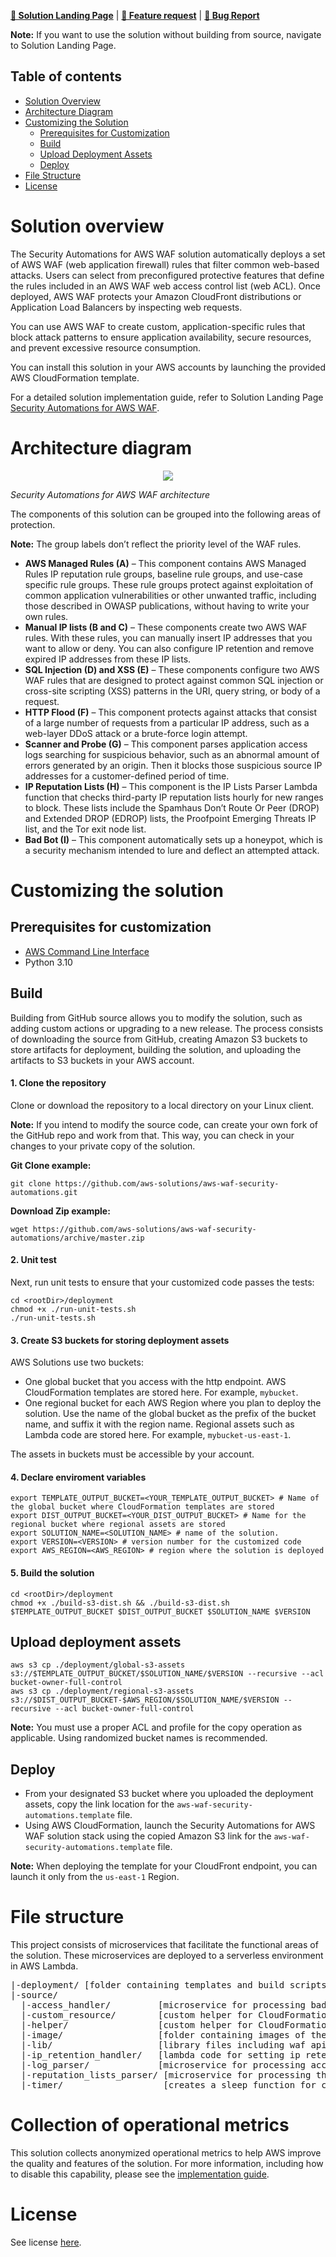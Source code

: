 **[🚀 Solution Landing Page](https://aws.amazon.com/solutions/implementations/security-automations-for-aws-waf)** | **[🚧 Feature request](https://github.com/aws-solutions/aws-waf-security-automations/issues/new?assignees=&labels=feature-request%2C+enhancement&template=feature_request.md&title=)** | **[🐛 Bug Report](https://github.com/aws-solutions/aws-waf-security-automations/issues/new?assignees=&labels=bug%2C+triage&template=bug_report.md&title=)**

**Note:** If you want to use the solution without building from source, navigate to Solution Landing Page.

## Table of contents

- [Solution Overview](#solution-overview)
- [Architecture Diagram](#architecture-diagram)
- [Customizing the Solution](#customizing-the-solution)
  - [Prerequisites for Customization](#prerequisites-for-customization)
  - [Build](#build)
  - [Upload Deployment Assets](#upload-deployment-assets)
  - [Deploy](#deploy)
- [File Structure](#file-structure)
- [License](#license)

<a name="solution-overview"></a>

# Solution overview

The Security Automations for AWS WAF solution automatically deploys a set of AWS WAF (web application firewall) rules that filter common web-based attacks. Users can select from preconfigured protective features that define the rules included in an AWS WAF web access control list (web ACL). Once deployed, AWS WAF protects your Amazon CloudFront distributions or Application Load Balancers by inspecting web requests.

You can use AWS WAF to create custom, application-specific rules that block attack patterns to ensure application availability, secure resources, and prevent excessive resource consumption.

You can install this solution in your AWS accounts by launching the provided AWS CloudFormation template.

For a detailed solution implementation guide, refer to Solution Landing Page [Security Automations for AWS WAF](https://aws.amazon.com/solutions/implementations/security-automations-for-aws-waf).

<a name="architecture-diagram"></a>

# Architecture diagram

<p align="center">
  <img src="source/image/architecture_diagram.png">
  <br/>
</p>

*Security Automations for AWS WAF architecture*

The components of this solution can be grouped into the following areas of protection. 

**Note:** The group labels don’t reflect the priority level of the WAF rules.

* **AWS Managed Rules (A)** – This component contains AWS Managed Rules IP reputation rule groups, baseline rule groups, and use-case specific rule groups. These rule groups protect against exploitation of common application vulnerabilities or other unwanted traffic, including those described in OWASP publications, without having to write your own rules.
* **Manual IP lists (B and C)** – These components create two AWS WAF rules. With these rules, you can manually insert IP addresses that you want to allow or deny. You can also configure IP retention and remove expired IP addresses from these IP lists. 
* **SQL Injection (D) and XSS (E)** – These components configure two AWS WAF rules that are designed to protect against common SQL injection or cross-site scripting (XSS) patterns in the URI, query string, or body of a request.
* **HTTP Flood (F)** – This component protects against attacks that consist of a large number of requests from a particular IP address, such as a web-layer DDoS attack or a brute-force login attempt.
* **Scanner and Probe (G)** – This component parses application access logs searching for suspicious behavior, such as an abnormal amount of errors generated by an origin. Then it blocks those suspicious source IP addresses for a customer-defined period of time. 
* **IP Reputation Lists (H)** – This component is the IP Lists Parser Lambda function that checks third-party IP reputation lists hourly for new ranges to block. These lists include the Spamhaus Don’t Route Or Peer (DROP) and Extended DROP (EDROP) lists, the Proofpoint Emerging Threats IP list, and the Tor exit node list.
* **Bad Bot (I)** – This component automatically sets up a honeypot, which is a security mechanism intended to lure and deflect an attempted attack. 

<a name="customizing-the-solution"></a>

# Customizing the solution

<a name="prerequisites-for-customization"></a>

## Prerequisites for customization

- [AWS Command Line Interface](https://aws.amazon.com/cli/)
- Python 3.10

<a name="build"></a>

## Build

Building from GitHub source allows you to modify the solution, such as adding custom actions or upgrading to a new release. The process consists of downloading the source from GitHub, creating Amazon S3 buckets to store artifacts for deployment, building the solution, and uploading the artifacts to S3 buckets in your AWS account.

#### 1. Clone the repository

Clone or download the repository to a local directory on your Linux client. 

**Note:** If you intend to modify the source code, can create your own fork of the GitHub repo and work from that. This way, you can check in your changes to your private copy of the solution.

**Git Clone example:**

```
git clone https://github.com/aws-solutions/aws-waf-security-automations.git
```

**Download Zip example:**

```
wget https://github.com/aws-solutions/aws-waf-security-automations/archive/master.zip
```

#### 2. Unit test

Next, run unit tests to ensure that your customized code passes the tests:

```
cd <rootDir>/deployment
chmod +x ./run-unit-tests.sh
./run-unit-tests.sh
```

#### 3. Create S3 buckets for storing deployment assets

AWS Solutions use two buckets:

- One global bucket that you access with the http endpoint. AWS CloudFormation templates are stored here. For example, `mybucket`.
- One regional bucket for each AWS Region where you plan to deploy the solution. Use the name of the global bucket as the prefix of the bucket name, and suffix it with the region name. Regional assets such as Lambda code are stored here. For example, `mybucket-us-east-1`.

The assets in buckets must be accessible by your account.

#### 4. Declare enviroment variables

```
export TEMPLATE_OUTPUT_BUCKET=<YOUR_TEMPLATE_OUTPUT_BUCKET> # Name of the global bucket where CloudFormation templates are stored
export DIST_OUTPUT_BUCKET=<YOUR_DIST_OUTPUT_BUCKET> # Name for the regional bucket where regional assets are stored
export SOLUTION_NAME=<SOLUTION_NAME> # name of the solution.
export VERSION=<VERSION> # version number for the customized code
export AWS_REGION=<AWS_REGION> # region where the solution is deployed
```

#### 5. Build the solution

```
cd <rootDir>/deployment
chmod +x ./build-s3-dist.sh && ./build-s3-dist.sh $TEMPLATE_OUTPUT_BUCKET $DIST_OUTPUT_BUCKET $SOLUTION_NAME $VERSION
```

<a name="upload-deployment-assets"></a>

## Upload deployment assets

```
aws s3 cp ./deployment/global-s3-assets s3://$TEMPLATE_OUTPUT_BUCKET/$SOLUTION_NAME/$VERSION --recursive --acl bucket-owner-full-control
aws s3 cp ./deployment/regional-s3-assets s3://$DIST_OUTPUT_BUCKET-$AWS_REGION/$SOLUTION_NAME/$VERSION --recursive --acl bucket-owner-full-control
```

**Note:** You must use a proper ACL and profile for the copy operation as applicable. Using randomized bucket names is recommended.

<a name="deploy"></a>

## Deploy

- From your designated S3 bucket where you uploaded the deployment assets, copy the link location for the `aws-waf-security-automations.template` file.
- Using AWS CloudFormation, launch the Security Automations for AWS WAF solution stack using the copied Amazon S3 link for the `aws-waf-security-automations.template` file.

**Note:** When deploying the template for your CloudFront endpoint, you can launch it only from the `us-east-1` Region.

<a name="file-structure"></a>

# File structure

This project consists of microservices that facilitate the functional areas of the solution. These microservices are deployed to a serverless environment in AWS Lambda.

<pre>
|-deployment/ [folder containing templates and build scripts]
|-source/
  |-access_handler/         [microservice for processing bad bots honeypot endpoint access. This AWS Lambda function intercepts the suspicious request and adds the source IP address to the AWS WAF block list]
  |-custom_resource/        [custom helper for CloudFormation deployment template]
  |-helper/                 [custom helper for CloudFormation deployment dependency check and auxiliary functions]
  |-image/                  [folder containing images of the solution such as architecture diagram]
  |-lib/                    [library files including waf api calls and other common functions used in the solution]
  |-ip_retention_handler/   [lambda code for setting ip retention and removing expired ips]
  |-log_parser/             [microservice for processing access logs searching for suspicious behavior and add the corresponding source IP addresses to an AWS WAF block list]
  |-reputation_lists_parser/ [microservice for processing third-party IP reputation lists and add malicious IP addresses to an AWS WAF block list]
  |-timer/                   [creates a sleep function for cloudformation to pace the creation of ip_sets]
</pre>

<a name="Collection of operational metrics"></a>

# Collection of operational metrics

This solution collects anonymized operational metrics to help AWS improve the quality and features of the solution. For more information, including how to disable this capability, please see the [implementation guide](https://docs.aws.amazon.com/solutions/latest/security-automations-for-aws-waf/reference.html).

<a name="license"></a>

# License

See license [here](https://github.com/aws-solutions/aws-waf-security-automations/blob/master/LICENSE.txt).
